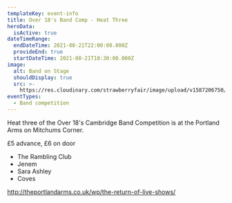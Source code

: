 ```yaml
---
templateKey: event-info
title: Over 18's Band Comp - Heat Three
heroData:
  isActive: true
dateTimeRange:
  endDateTime: 2021-08-21T22:00:00.000Z
  provideEnd: true
  startDateTime: 2021-08-21T18:30:00.000Z
image:
  alt: Band on Stage
  shouldDisplay: true
  src: >-
    https://res.cloudinary.com/strawberryfair/image/upload/v1587206750/Events/band-comp-jump_bbclzx.jpg
eventTypes:
  - Band competition
---
```

Heat three of the Over 18's Cambridge Band Competition is at the Portland Arms on Mitchums Corner. 

£5 advance, £6 on door

* The Rambling Club
* Jenem
* Sara Ashley
* Coves

<http://theportlandarms.co.uk/wp/the-return-of-live-shows/>
